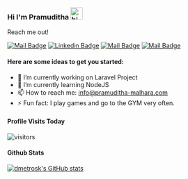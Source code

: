 ### Hi I'm Pramuditha <img src="https://user-images.githubusercontent.com/1303154/88677602-1635ba80-d120-11ea-84d8-d263ba5fc3c0.gif" width="28px" alt="hi">

Reach me out!

[![Mail Badge](https://img.shields.io/badge/-Pramuditha-e74c3c?style=flat&labelColor=e74c3c&logo=youtube&logoColor=white)](https://www.youtube.com/channel/UCKUDah47csAK_c7JTwyx--w) [![Linkedin Badge](https://img.shields.io/badge/-pramuditha-0e76a8?style=flat&labelColor=0e76a8&logo=linkedin&logoColor=white)](https://www.linkedin.com/in/pramuditha-malhara-02556b162/) [![Mail Badge](https://img.shields.io/badge/-@dmetrosk-e84393?style=flat&labelColor=e84393&logo=instagram&logoColor=white)](https://www.instagram.com/dmetrosk/) [![Mail Badge](https://img.shields.io/badge/-pramuditha-c0392b?style=flat&labelColor=c0392b&logo=gmail&logoColor=white)](mailto:info@pramuditha-malhara.com)



<!--  #### Top Technologies

[![React Badge](https://img.shields.io/badge/-React-61DBFB?style=for-the-badge&labelColor=black&logo=react&logoColor=61DBFB)](#) [![Javascript Badge](https://img.shields.io/badge/-Javascript-F0DB4F?style=for-the-badge&labelColor=black&logo=javascript&logoColor=F0DB4F)](#) [![Typescript Badge](https://img.shields.io/badge/-Typescript-007acc?style=for-the-badge&labelColor=black&logo=typescript&logoColor=007acc)](#) [![Nodejs Badge](https://img.shields.io/badge/-Nodejs-3C873A?style=for-the-badge&labelColor=black&logo=node.js&logoColor=3C873A)](#) [![GraphQL Badge](https://img.shields.io/badge/-GraphQl-e535ab?style=for-the-badge&labelColor=black&logo=node.js&logoColor=e535ab)](#)

-->

#### Here are some ideas to get you started:

- 🔭 I’m currently working on Laravel Project
- 🌱 I’m currently learning NodeJS
- 📫 How to reach me: info@pramuditha-malhara.com
- ⚡ Fun fact: I play games and go to the GYM very often.

#### Profile Visits Today

![visitors](https://visitor-badge.glitch.me/badge?page_id=dmetrosk.dmetrosk)

#### Github Stats
[![dmetrosk's GitHub stats](https://github-readme-stats.vercel.app/api?username=dmetrosk&count_private=true&hide=stars,prs,issues,contribs&theme=dark)](https://github.com/anuraghazra/github-readme-stats)
